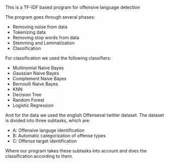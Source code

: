 This is a TF-IDF based program for offensive language detection

The program goes through several phases:
  - Removing noise from data
  - Tokenizing data
  - Removing stop words from data
  - Stemming and Lemmatization
  - Classification

For classification we used the following classifiers:
  - Multinomial Naive Bayes
  - Gaussian Naive Bayes
  - Complement Naive Bayes
  - Bernoulli Naive Bayes
  - KNN
  - Decision Tree
  - Random Forest
  - Logistic Regression

And for the data we used the english Offenseval twitter dataset.
The dataset is divided into three subtasks, which are:
  - A: Offensive languge identification
  - B: Automatic categorization of offense types
  - C: Offense target identification

Where our program takes these subtasks into account and does the classification according to them.
